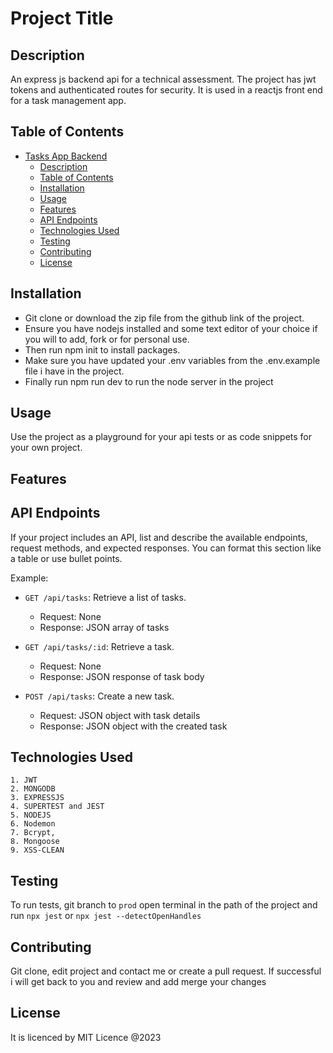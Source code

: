 # Project Title

## Description

An express js backend api for a technical assessment. The project has jwt tokens and authenticated routes for security. It is used in a reactjs front end for a task management app.

## Table of Contents

- [Tasks App Backend](#project-title)
  - [Description](#description)
  - [Table of Contents](#table-of-contents)
  - [Installation](#installation)
  - [Usage](#usage)
  - [Features](#features)
  - [API Endpoints](#api-endpoints)
  - [Technologies Used](#technologies-used)
  - [Testing](#testing)
  - [Contributing](#contributing)
  - [License](#license)

## Installation

 - Git clone or download the zip file from the github link of the project. 
 - Ensure you have nodejs installed and some text editor of your choice if you will to add, fork or for personal use. 
 - Then run npm init to install packages.
 - Make sure you have updated your .env variables from the .env.example file i have in the project.
 - Finally run npm run dev to run the node server in the project

## Usage

Use the project as a playground for your api tests or as code snippets for your own project.

## Features

  

## API Endpoints

If your project includes an API, list and describe the available endpoints, request methods, and expected responses. You can format this section like a table or use bullet points.

Example:

- `GET /api/tasks`: Retrieve a list of tasks.
  - Request: None
  - Response: JSON array of tasks
- `GET /api/tasks/:id`: Retrieve a task.
  - Request: None
  - Response: JSON response of task body  

- `POST /api/tasks`: Create a new task.
  - Request: JSON object with task details
  - Response: JSON object with the created task

## Technologies Used

    1. JWT
    2. MONGODB
    3. EXPRESSJS
    4. SUPERTEST and JEST
    5. NODEJS
    6. Nodemon
    7. Bcrypt,
    8. Mongoose
    9. XSS-CLEAN

## Testing

To run tests, git branch to `prod` open terminal in the path of the project and run `npx jest` or `npx jest --detectOpenHandles`

## Contributing

Git clone, edit project and contact me or create a pull request. If successful i will get back to you and review and add merge your changes
## License

It is licenced by MIT Licence @2023

